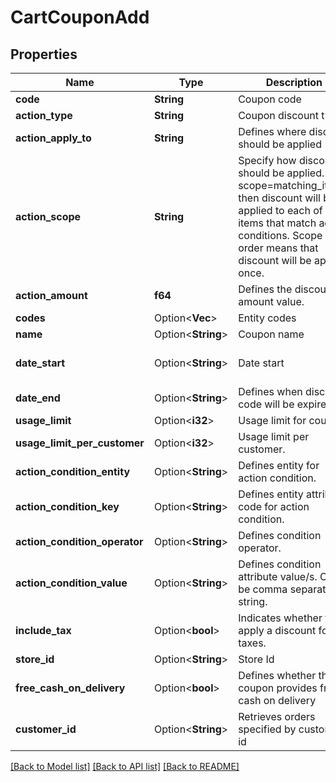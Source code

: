 # CartCouponAdd

## Properties

Name | Type | Description | Notes
------------ | ------------- | ------------- | -------------
**code** | **String** | Coupon code | 
**action_type** | **String** | Coupon discount type | 
**action_apply_to** | **String** | Defines where discount should be applied | 
**action_scope** | **String** | Specify how discount should be applied. If scope=matching_items, then discount will be applied to each of the items that match action conditions. Scope order means that discount will be applied once. | 
**action_amount** | **f64** | Defines the discount amount value. | 
**codes** | Option<**Vec<String>**> | Entity codes | [optional]
**name** | Option<**String**> | Coupon name | [optional]
**date_start** | Option<**String**> | Date start | [optional][default to now]
**date_end** | Option<**String**> | Defines when discount code will be expired. | [optional]
**usage_limit** | Option<**i32**> | Usage limit for coupon. | [optional]
**usage_limit_per_customer** | Option<**i32**> | Usage limit per customer. | [optional]
**action_condition_entity** | Option<**String**> | Defines entity for action condition. | [optional]
**action_condition_key** | Option<**String**> | Defines entity attribute code for action condition. | [optional]
**action_condition_operator** | Option<**String**> | Defines condition operator. | [optional]
**action_condition_value** | Option<**String**> | Defines condition attribute value/s. Can be comma separated string. | [optional]
**include_tax** | Option<**bool**> | Indicates whether to apply a discount for taxes. | [optional][default to false]
**store_id** | Option<**String**> | Store Id | [optional]
**free_cash_on_delivery** | Option<**bool**> | Defines whether the coupon provides free cash on delivery | [optional]
**customer_id** | Option<**String**> | Retrieves orders specified by customer id | [optional]

[[Back to Model list]](../README.md#documentation-for-models) [[Back to API list]](../README.md#documentation-for-api-endpoints) [[Back to README]](../README.md)


